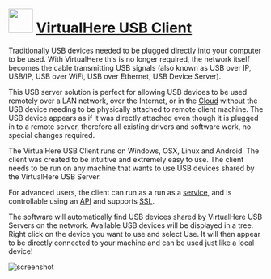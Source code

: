 ﻿# <img src="https://cdn.jsdelivr.net/gh/chtof/chocolatey-packages/automatic/virtualhere-client/virtualhere-client.png" width="48" height="48"/> [VirtualHere USB Client](https://chocolatey.org/packages/virtualhere-client)

Traditionally USB devices needed to be plugged directly into your computer to be used. With VirtualHere this is no longer required, the network itself becomes the cable transmitting USB signals (also known as USB over IP, USB/IP, USB over WiFi, USB over Ethernet, USB Device Server).

This USB server solution is perfect for allowing USB devices to be used remotely over a LAN network, over the Internet, or in the [Cloud](https://www.virtualhere.com/cloud) without the USB device needing to be physically attached to remote client machine. The USB device appears as if it was directly attached even though it is plugged in to a remote server, therefore all existing drivers and software work, no special changes required.

The VirtualHere USB Client runs on Windows, OSX, Linux and Android. The client was created to be intuitive and extremely easy to use. The client needs to be run on any machine that wants to use USB devices shared by the VirtualHere USB Server.

For advanced users, the client can run as a run as a [service](https://www.virtualhere.com/client_service), and is controllable using an [API](https://www.virtualhere.com/client_api) and supports [SSL](https://www.virtualhere.com/ssl_setup).

The software will automatically find USB devices shared by VirtualHere USB Servers on the network. Available USB devices will be displayed in a tree. Right click on the device you want to use and select Use. It will then appear to be directly connected to your machine and can be used just like a local device!

![screenshot](https://cdn.jsdelivr.net/gh/chtof/chocolatey-packages/automatic/virtualhere-client/screenshot.png)
